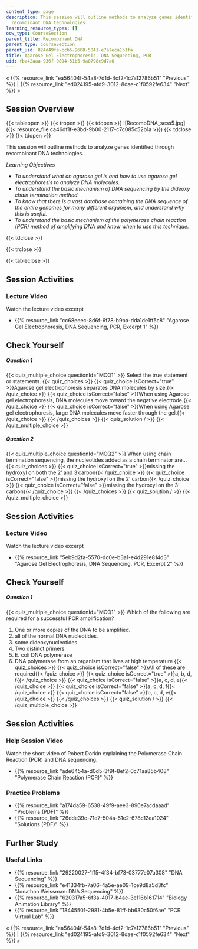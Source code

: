 ```yaml
---
content_type: page
description: This session will outline methods to analyze genes identified through
  recombinant DNA technologies.
learning_resource_types: []
ocw_type: CourseSection
parent_title: Recombinant DNA
parent_type: CourseSection
parent_uid: 824d49fe-ccb5-9688-5041-e7a7eca1b1fa
title: Agarose Gel Electrophoresis, DNA Sequencing, PCR
uid: fba42aaa-936f-9894-51b5-9a8798c9d7a0
---
```


« {{% resource_link "ea56404f-54a8-7d1d-4cf2-1c7a12786b51" "Previous" %}} | {{% resource_link "ed024195-afd9-3012-8dae-c1f0592fe634" "Next" %}} »

Session Overview
----------------

{{< tableopen >}}
{{< tropen >}}
{{< tdopen >}}
![RecombDNA_sess5.jpg]({{< resource_file ca46df1f-e3bd-9b00-2117-c7c085c52b1a >}})
{{< tdclose >}}
{{< tdopen >}}


This session will outline methods to analyze genes identified through recombinant DNA technologies.

_Learning Objectives_

*   _To understand what an agarose gel is and how to use agarose gel electrophoresis to analyze DNA molecules._
*   _To understand the basic mechanism of DNA sequencing by the dideoxy chain termination method._
*   _To know that there is a vast database containing the DNA sequence of the entire genomes for many different organism, and understand why this is useful._
*   _To understand the basic mechanism of the polymerase chain reaction (PCR) method of amplifying DNA and know when to use this technique._


{{< tdclose >}}

{{< trclose >}}

{{< tableclose >}}

Session Activities
------------------

### Lecture Video

Watch the lecture video excerpt

*   {{% resource_link "cc68eeec-8d6f-6f78-b9ba-dda1de1ff5c8" "Agarose Gel Electrophoresis, DNA Sequencing, PCR, Excerpt 1" %}}

Check Yourself
--------------

##### Question 1
 {{< quiz_multiple_choice questionId="MCQ1" >}} Select the true statement or statements. {{< quiz_choices >}} {{< quiz_choice isCorrect="true" >}}Agarose gel electrophoresis separates DNA molecules by size.{{< /quiz_choice >}} {{< quiz_choice isCorrect="false" >}}When using Agarose gel electrophoresis, DNA molecules move toward the negative electrode.{{< /quiz_choice >}} {{< quiz_choice isCorrect="false" >}}When using Agarose gel electrophoresis, large DNA molecules move faster through the gel.{{< /quiz_choice >}} {{< /quiz_choices >}} {{< quiz_solution / >}} {{< /quiz_multiple_choice >}}
##### Question 2
 {{< quiz_multiple_choice questionId="MCQ2" >}} When using chain termination sequencing, the nucleotides added as a chain terminator are… {{< quiz_choices >}} {{< quiz_choice isCorrect="true" >}}missing the hydroxyl on both the 2’ and 3’carbon{{< /quiz_choice >}} {{< quiz_choice isCorrect="false" >}}missing the hydroxyl on the 2’ carbon{{< /quiz_choice >}} {{< quiz_choice isCorrect="false" >}}missing the hydroxyl on the 3’ carbon{{< /quiz_choice >}} {{< /quiz_choices >}} {{< quiz_solution / >}} {{< /quiz_multiple_choice >}}

Session Activities
------------------

### Lecture Video

Watch the lecture video excerpt

*   {{% resource_link "5eb9d2fa-5570-dc0e-b3a1-e4d291e814d3" "Agarose Gel Electrophoresis, DNA Sequencing, PCR, Excerpt 2" %}}

Check Yourself
--------------

##### Question 1
 {{< quiz_multiple_choice questionId="MCQ1" >}} Which of the following are required for a successful PCR amplification?

1.  One or more copies of the DNA to be amplified.
2.  all of the normal DNA nucleotides.
3.  some dideoxynucleotides
4.  Two distinct primers
5.  E. coli DNA polymerase
6.  DNA polymerase from an organism that lives at high temperature {{< quiz_choices >}} {{< quiz_choice isCorrect="false" >}}All of these are required{{< /quiz_choice >}} {{< quiz_choice isCorrect="true" >}}a, b, d, f{{< /quiz_choice >}} {{< quiz_choice isCorrect="false" >}}a, c, d, e{{< /quiz_choice >}} {{< quiz_choice isCorrect="false" >}}a, c, d, f{{< /quiz_choice >}} {{< quiz_choice isCorrect="false" >}}b, c, d, e{{< /quiz_choice >}} {{< /quiz_choices >}} {{< quiz_solution / >}} {{< /quiz_multiple_choice >}}

Session Activities
------------------

### Help Session Video

Watch the short video of Robert Dorkin explaining the Polymerase Chain Reaction (PCR) and DNA sequencing.

*   {{% resource_link "ade6454a-d0d5-3f9f-8ef2-0c71aa85b408" "Polymerase Chain Reaction (PCR)" %}}

### Practice Problems

*   {{% resource_link "a174da59-6538-49f9-aee3-896e7acdaaad" "Problems (PDF)" %}}
*   {{% resource_link "26dde39c-71e7-504a-61e2-678c12ea1024" "Solutions (PDF)" %}}

Further Study
-------------

### Useful Links

*   {{% resource_link "29220027-1ff5-4f34-bf73-03777e07a308" "DNA Sequencing" %}}
*   {{% resource_link "e41334fb-7a06-4a5e-ae09-1ce9d8a5d3fc" "Jonathan Weissman: DNA Sequencing" %}}
*   {{% resource_link "620317a5-6f3a-4017-b4ae-3e116b161714" "Biology Animation Library" %}}
*   {{% resource_link "18445501-2981-4b5e-81ff-bb630c50f6ae" "PCR Virtual Lab" %}}

« {{% resource_link "ea56404f-54a8-7d1d-4cf2-1c7a12786b51" "Previous" %}} | {{% resource_link "ed024195-afd9-3012-8dae-c1f0592fe634" "Next" %}} »